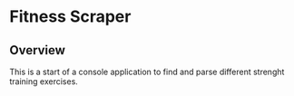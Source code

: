 # Fitness Scraper

## Overview

This is a start of a console application to find and parse different strenght training
exercises.